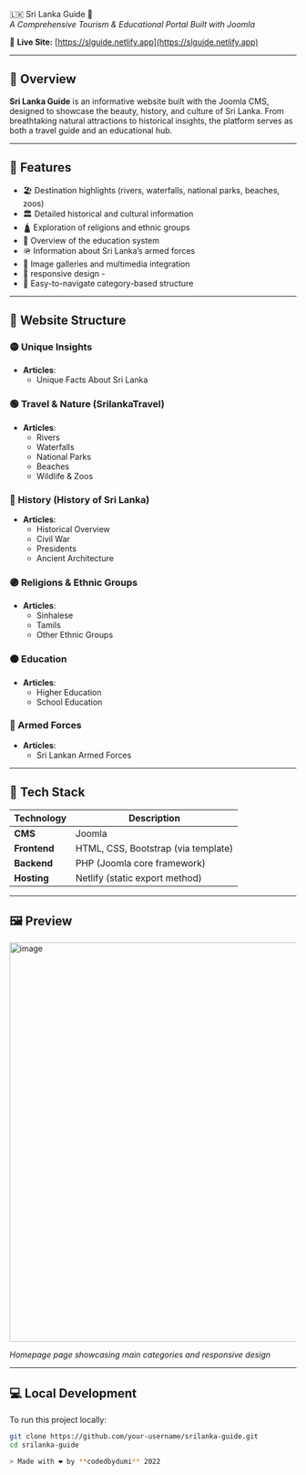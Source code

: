 🇱🇰 Sri Lanka Guide 🌴  
*A Comprehensive Tourism & Educational Portal Built with Joomla*



🚀 **Live Site:** [https://slguide.netlify.app](https://slguide.netlify.app)

---

## 📖 Overview

**Sri Lanka Guide** is an informative website built with the Joomla CMS, designed to showcase the beauty, history, and culture of Sri Lanka. From breathtaking natural attractions to historical insights, the platform serves as both a travel guide and an educational hub.

---

## 🧭 Features

- 🏖️ Destination highlights (rivers, waterfalls, national parks, beaches, zoos)
- 🏛️ Detailed historical and cultural information
- 🛕 Exploration of religions and ethnic groups
- 🏫 Overview of the education system
- 🪖 Information about Sri Lanka’s armed forces
- 📸 Image galleries and multimedia integration
- 📱 responsive design - 
- 🧭 Easy-to-navigate category-based structure

---

## 📁 Website Structure

### 🟡 Unique Insights
- **Articles**:
  - Unique Facts About Sri Lanka

### 🟢 Travel & Nature (SrilankaTravel)
- **Articles**:
  - Rivers  
  - Waterfalls  
  - National Parks  
  - Beaches  
  - Wildlife & Zoos  

### 🔵 History (History of Sri Lanka)
- **Articles**:
  - Historical Overview  
  - Civil War  
  - Presidents  
  - Ancient Architecture  

### 🟣 Religions & Ethnic Groups
- **Articles**:
  - Sinhalese  
  - Tamils  
  - Other Ethnic Groups  

### 🟠 Education
- **Articles**:
  - Higher Education  
  - School Education  

### 🔴 Armed Forces
- **Articles**:
  - Sri Lankan Armed Forces  

---

## 🧰 Tech Stack

| Technology    | Description                       |
|---------------|-----------------------------------|
| **CMS**       | Joomla                            |
| **Frontend**  | HTML, CSS, Bootstrap (via template) |
| **Backend**   | PHP (Joomla core framework)       |
| **Hosting**   | Netlify (static export method)    |

---

## 🖼️ Preview

<img width="660" alt="image" align = "center" src="https://github.com/user-attachments/assets/3b71ca6d-fe02-49c6-bc19-d9a13f56e9eb"  height = "700px" />


*Homepage page showcasing main categories and responsive design*

---

## 💻 Local Development

To run this project locally:

```bash
git clone https://github.com/your-username/srilanka-guide.git
cd srilanka-guide

> Made with ❤️ by **codedbydumi** 2022
